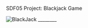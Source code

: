 SDF05 Project: Blackjack Game


![BlackJack ________](https://github.com/UzairLeite/UZALEI564_PTO2403_GroupA_Uzair-Leite_SDF05/assets/102726763/beb75974-7dba-4dd3-82a9-e69391127129)

